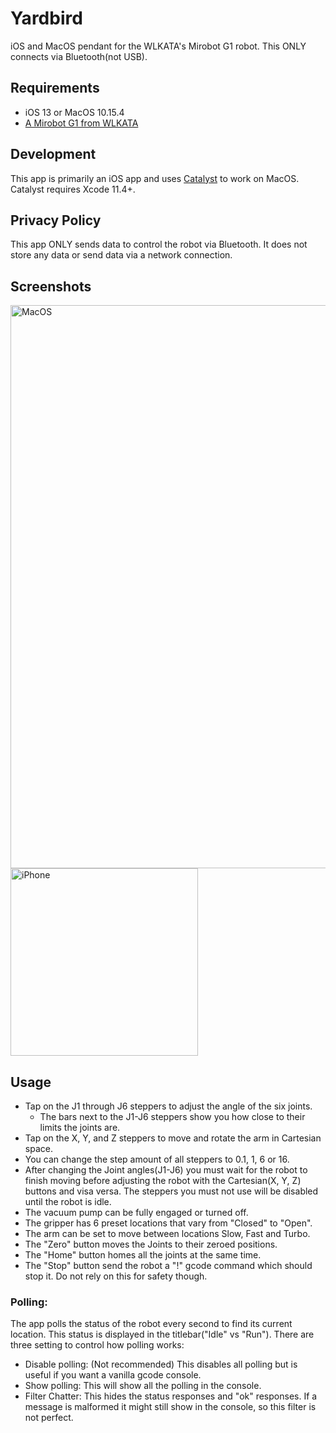 # Yardbird
iOS and MacOS pendant for the WLKATA's Mirobot G1 robot. This ONLY connects via Bluetooth(not USB).

## Requirements

- iOS 13 or MacOS 10.15.4
- [A Mirobot G1 from WLKATA](http://www.wlkata.com/site/en_index.html?langid=2)

## Development

This app is primarily an iOS app and uses [Catalyst](https://developer.apple.com/mac-catalyst/) to work on MacOS. Catalyst requires Xcode 11.4+.

## Privacy Policy

This app ONLY sends data to control the robot via Bluetooth. It does not store any data or send data via a network connection.

## Screenshots

<img width="901" alt="MacOS" src="https://user-images.githubusercontent.com/503792/79641946-a7cc7e00-8168-11ea-800c-84ed03549d38.png">

<img width="300" alt="iPhone" src="https://user-images.githubusercontent.com/503792/79641961-c894d380-8168-11ea-837e-4c2cb874603c.jpeg">

## Usage

- Tap on the J1 through J6 steppers to adjust the angle of the six joints.
  - The bars next to the J1-J6 steppers show you how close to their limits the joints are.
- Tap on the X, Y, and Z steppers to move and rotate the arm in Cartesian space.
- You can change the step amount of all steppers to 0.1, 1, 6 or 16.
- After changing the Joint angles(J1-J6) you must wait for the robot to finish moving before adjusting the robot with the Cartesian(X, Y, Z) buttons and visa versa. The steppers you must not use will be disabled until the robot is idle.
- The vacuum pump can be fully engaged or turned off.
- The gripper has 6 preset locations that vary from "Closed" to "Open".
- The arm can be set to move between locations Slow, Fast and Turbo.
- The "Zero" button moves the Joints to their zeroed positions.
- The "Home" button homes all the joints at the same time.
- The "Stop" button send the robot a "!" gcode command which should stop it. Do not rely on this for safety though.

### Polling:

The app polls the status of the robot every second to find its current location. This status is displayed in the titlebar("Idle" vs "Run"). There are three setting to control how polling works:

- Disable polling: (Not recommended) This disables all polling but is useful if you want a vanilla gcode console.
- Show polling: This will show all the polling in the console.
- Filter Chatter: This hides the status responses and "ok" responses. If a message is malformed it might still show in the console, so this filter is not perfect.



